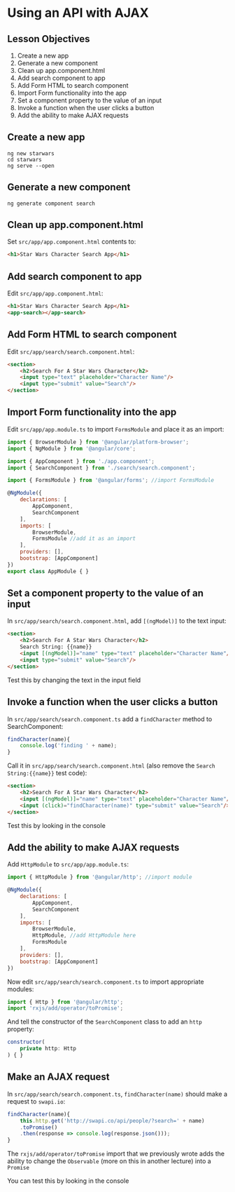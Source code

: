 # Using an API with AJAX

## Lesson Objectives

1. Create a new app
1. Generate a new component
1. Clean up app.component.html
1. Add search component to app
1. Add Form HTML to search component
1. Import Form functionality into the app
1. Set a component property to the value of an input
1. Invoke a function when the user clicks a button
1. Add the ability to make AJAX requests

## Create a new app

```
ng new starwars
cd starwars
ng serve --open
```

## Generate a new component

```
ng generate component search
```

## Clean up app.component.html

Set `src/app/app.component.html` contents to:

```html
<h1>Star Wars Character Search App</h1>
```

## Add search component to app

Edit `src/app/app.component.html`:

```html
<h1>Star Wars Character Search App</h1>
<app-search></app-search>
```

## Add Form HTML to search component

Edit `src/app/search/search.component.html`:

```html
<section>
    <h2>Search For A Star Wars Character</h2>
    <input type="text" placeholder="Character Name"/>
    <input type="submit" value="Search"/>
</section>
```

## Import Form functionality into the app

Edit `src/app/app.module.ts` to import `FormsModule` and place it as an import:

```javascript
import { BrowserModule } from '@angular/platform-browser';
import { NgModule } from '@angular/core';

import { AppComponent } from './app.component';
import { SearchComponent } from './search/search.component';

import { FormsModule } from '@angular/forms'; //import FormsModule

@NgModule({
    declarations: [
        AppComponent,
        SearchComponent
    ],
    imports: [
        BrowserModule,
        FormsModule //add it as an import
    ],
    providers: [],
    bootstrap: [AppComponent]
})
export class AppModule { }
```

## Set a component property to the value of an input

In `src/app/search/search.component.html`, add `[(ngModel)]` to the text input:

```html
<section>
    <h2>Search For A Star Wars Character</h2>
    Search String: {{name}}
    <input [(ngModel)]="name" type="text" placeholder="Character Name"/>
    <input type="submit" value="Search"/>
</section>
```

Test this by changing the text in the input field

## Invoke a function when the user clicks a button

In `src/app/search/search.component.ts` add a `findCharacter` method to SearchComponent:

```javascript
findCharacter(name){
    console.log('finding ' + name);
}
```

Call it in `src/app/search/search.component.html` (also remove the `Search String:{{name}}` test code):

```html
<section>
    <h2>Search For A Star Wars Character</h2>
    <input [(ngModel)]="name" type="text" placeholder="Character Name"/>
    <input (click)="findCharacter(name)" type="submit" value="Search"/>
</section>
```

Test this by looking in the console

## Add the ability to make AJAX requests

Add `HttpModule` to `src/app/app.module.ts`:

```javascript
import { HttpModule } from '@angular/http'; //import module

@NgModule({
    declarations: [
        AppComponent,
        SearchComponent
    ],
    imports: [
        BrowserModule,
        HttpModule, //add HttpModule here
        FormsModule
    ],
    providers: [],
    bootstrap: [AppComponent]
})
```

Now edit `src/app/search/search.component.ts` to import appropriate modules:

```javascript
import { Http } from '@angular/http';
import 'rxjs/add/operator/toPromise';
```

And tell the constructor of the `SearchComponent` class to add an `http` property:

```javascript
constructor(
    private http: Http
) { }
```

## Make an AJAX request

In `src/app/search/search.component.ts`, `findCharacter(name)` should make a request to `swapi.io`:

```javascript
findCharacter(name){
    this.http.get('http://swapi.co/api/people/?search=' + name)
    .toPromise()
    .then(response => console.log(response.json()));
}
```

The `rxjs/add/operator/toPromise` import that we previously wrote adds the ability to change the `Observable` (more on this in another lecture) into a `Promise`

You can test this by looking in the console
